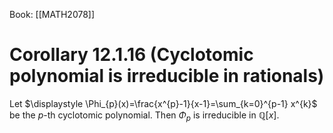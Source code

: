 Book: [[MATH2078]]
# Corollary 12.1.16 (Cyclotomic polynomial is irreducible in rationals)
Let $\displaystyle \Phi_{p}(x)=\frac{x^{p}-1}{x-1}=\sum_{k=0}^{p-1} x^{k}$ be the $p$-th cyclotomic polynomial.
Then $\Phi_{p}$ is irreducible in $\mathbb{Q}[x]$.
